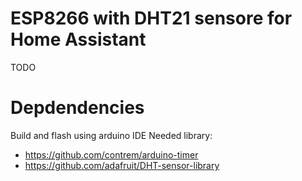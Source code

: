 # ESP8266 with DHT21 sensore for Home Assistant
TODO

# Depdendencies
Build and flash using arduino IDE
Needed library:
* https://github.com/contrem/arduino-timer
* https://github.com/adafruit/DHT-sensor-library
